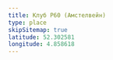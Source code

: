```yaml
---
title: Клуб P60 (Амстелвейн)
type: place
skipSitemap: true
latitude: 52.302581
longitude: 4.858618
---
```

